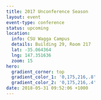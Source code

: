 ```yaml
---
title: 2017 Unconference Season
layout: event
event-type: conference
status: upcoming
location:
  info: CSU Wagga Campus
  details: Building 29, Room 217
  lat: -35.064364
  lng: 147.351636
  zoom: 15
hero:
  gradient_corner: top
  gradient_color_1: '0,175,216,.8'
  gradient_color_2: '0,175,216,.4'
date: 2018-05-31 09:52:06 +1000
---
```

